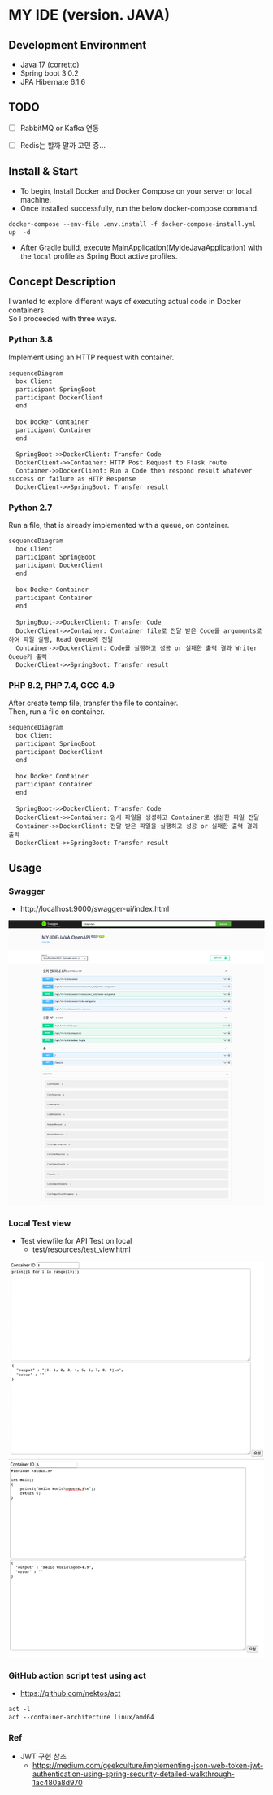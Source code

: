 # MY IDE (version. JAVA)


## Development Environment
* Java 17 (corretto)
* Spring boot 3.0.2
* JPA Hibernate 6.1.6


## TODO
* [ ] RabbitMQ or Kafka 연동
* [ ] Redis는 할까 말까 고민 중...


## Install & Start
* To begin, Install Docker and Docker Compose on your server or local machine.
* Once installed successfully, run the below docker-compose command.
```shell
docker-compose --env-file .env.install -f docker-compose-install.yml up  -d
```
* After Gradle build, execute MainApplication(MyIdeJavaApplication) with the `local` profile as Spring Boot active profiles.


## Concept Description 
I wanted to explore different ways of executing actual code in Docker containers.  
So I proceeded with three ways.


### Python 3.8
Implement using an HTTP request with container.

```mermaid
sequenceDiagram
  box Client
  participant SpringBoot
  participant DockerClient
  end
  
  box Docker Container
  participant Container
  end
  
  SpringBoot->>DockerClient: Transfer Code 
  DockerClient->>Container: HTTP Post Request to Flask route
  Container->>DockerClient: Run a Code then respond result whatever success or failure as HTTP Response
  DockerClient->>SpringBoot: Transfer result
```


### Python 2.7
Run a file, that is already implemented with a queue, on container.

```mermaid
sequenceDiagram
  box Client
  participant SpringBoot
  participant DockerClient
  end
  
  box Docker Container
  participant Container
  end
  
  SpringBoot->>DockerClient: Transfer Code 
  DockerClient->>Container: Container file로 전달 받은 Code를 arguments로 하여 파일 실행, Read Queue에 전달
  Container->>DockerClient: Code를 실행하고 성공 or 실패한 출력 결과 Writer Queue가 출력
  DockerClient->>SpringBoot: Transfer result
```


### PHP 8.2, PHP 7.4, GCC 4.9
After create temp file, transfer the file to container.  
Then, run a file on container.

```mermaid
sequenceDiagram
  box Client
  participant SpringBoot
  participant DockerClient
  end
  
  box Docker Container
  participant Container
  end
  
  SpringBoot->>DockerClient: Transfer Code 
  DockerClient->>Container: 임시 파일을 생성하고 Container로 생성한 파일 전달
  Container->>DockerClient: 전달 받은 파일을 실행하고 성공 or 실패한 출력 결과 출력
  DockerClient->>SpringBoot: Transfer result
```



## Usage
### Swagger
* http://localhost:9000/swagger-ui/index.html

![](.README_images/1241e6dc.png)


### Local Test view
* Test viewfile for API Test on local
  * test/resources/test_view.html

![](.README_images/faf642de.png)
![](.README_images/a4616146.png)



### GitHub action script test using act
* https://github.com/nektos/act
```shell
act -l
act --container-architecture linux/amd64
```


### Ref
* JWT 구현 참조
  * https://medium.com/geekculture/implementing-json-web-token-jwt-authentication-using-spring-security-detailed-walkthrough-1ac480a8d970
